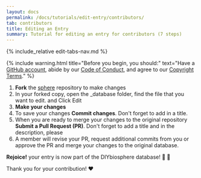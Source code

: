 ```yaml
---
layout: docs
permalink: /docs/tutorials/edit-entry/contributors/
tab: contributors
title: Editing an Entry
summary: Tutorial for editing an entry for contributors (7 steps)
---
```


{% include_relative edit-tabs-nav.md %}


{% include warning.html title="Before you begin, you should:" text="Have a [GitHub account](https://github.com/join), abide by our [Code of Conduct](http://sphere.diybio.org/docs/about/coc/), and agree to our [Copyright Terms](http://sphere.diybio.org/docs/about/copyright/license/)." %}

1. **Fork** the [sphere] repository to make changes
2. In your forked copy, open the _database folder, find the file that you want to edit. and Click Edit
4. **Make your changes**
5. To save your changes **Commit changes**. Don't forget to add in a title.
6. When you are ready to merge your changes to the original repository **Submit a Pull Request (PR)**. Don't forget to add a title and in the description, please
7. A member will revise your PR, request additional commits from you or approve the PR and merge your changes to the original database.

**Rejoice!** your entry is now part of the DIYbiosphere database! :clap: :clap:

Thank you for your contribution! :heart:


[helpful hints]: /docs/help/hints/
[sphere]: https://github.com/DIYbiosphere/sphere
[add an entry]: /docs/help/tutorials/add-entry
[6 steps]: /docs/help/tutorials/add-entry-member
[4 steps]: /docs/help/tutorials/add-entry-teams
[development community]: #
[entry template]: https://gist.githubusercontent.com/ahuacatl/954444c7f15a27190b0fd52e0021a58c/raw/91412b5ba78fb082b349776cf0a75d3c82f35da0/front-matter-template.md
[classification of entries]: #
[naming convention]: #
[installation]: /docs/help/install/
